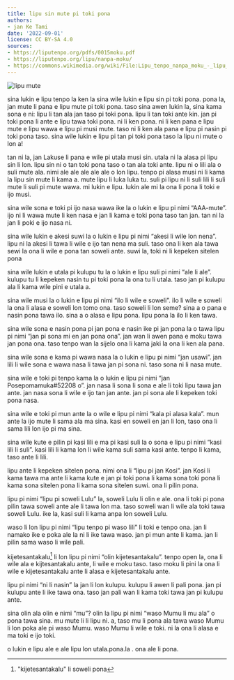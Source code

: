```yaml
---
title: lipu sin mute pi toki pona
authors:
- jan Ke Tami
date: '2022-09-01'
license: CC BY-SA 4.0
sources:
- https://liputenpo.org/pdfs/0015moku.pdf
- https://liputenpo.org/lipu/nanpa-moku/
- https://commons.wikimedia.org/wiki/File:Lipu_tenpo_nanpa_moku_-_lipu_mute.png
---
```


![lipu mute](https://upload.wikimedia.org/wikipedia/commons/e/ec/Lipu_tenpo_nanpa_moku_-_lipu_mute.png)

sina lukin e lipu tenpo la ken la sina wile lukin e lipu sin pi toki pona. pona la, jan mute li pana e lipu mute pi toki pona. taso sina awen lukin la, sina kama sona e ni: lipu li tan ala jan taso pi toki pona. lipu li tan toki ante kin. jan pi toki pona li ante e lipu tawa toki pona. ni li ken pona. ni li ken pana e lipu mute e lipu wawa e lipu pi musi mute. taso ni li ken ala pana e lipu pi nasin pi toki pona taso. sina wile lukin e lipu pi tan pi toki pona taso la lipu ni mute o lon a!

tan ni la, jan Lakuse li pana e wile pi utala musi sin. utala ni la alasa pi lipu sin li lon. lipu sin ni o tan toki pona taso o tan ala toki ante. lipu ni o lili ala o suli mute ala. nimi ale ale ale ale ale o lon lipu. tenpo pi alasa musi ni li kama la lipu sin mute li kama a. mute lipu li luka luka tu. suli pi lipu ni li suli lili li suli mute li suli pi mute wawa. mi lukin e lipu. lukin ale mi la ona li pona li toki e ijo musi.

sina wile sona e toki pi ijo nasa wawa ike la o lukin e lipu pi nimi “AAA-mute”. ijo ni li wawa mute li ken nasa e jan li kama e toki pona taso tan jan. tan ni la jan li poki e ijo nasa ni.

sina wile lukin e akesi suwi la o lukin e lipu pi nimi “akesi li wile lon nena”. lipu ni la akesi li tawa li wile e ijo tan nena ma suli. taso ona li ken ala tawa sewi la ona li wile e pona tan soweli ante. suwi la, toki ni li kepeken sitelen pona

sina wile lukin e utala pi kulupu tu la o lukin e lipu suli pi nimi “ale li ale”. kulupu tu li kepeken nasin tu pi toki pona la ona tu li utala. taso jan pi kulupu ala li kama wile pini e utala a.

sina wile musi la o lukin e lipu pi nimi “ilo li wile e soweli”. ilo li wile e soweli la ona li alasa e soweli lon tomo ona. taso soweli li lon seme? sina a o pana e nasin pona tawa ilo. sina a o alasa e lipu pona. lipu pona la ilo li ken tawa.

sina wile sona e nasin pona pi jan pona e nasin ike pi jan pona la o tawa lipu pi nimi “jan pi sona mi en jan pona ona”. jan wan li awen pana e moku tawa jan pona ona. taso tenpo wan la sijelo ona li kama jaki la ona li ken ala pana.

sina wile sona e kama pi wawa nasa la o lukin e lipu pi nimi “jan usawi”. jan lili li wile sona e wawa nasa li tawa jan pi sona ni. taso sona ni li nasa mute.

sina wile e toki pi tenpo kama la o lukin e lipu pi nimi “jan Posepomamuka#52208 o”. jan nasa li sona li sona e ale li toki lipu tawa jan ante. jan nasa sona li wile e ijo tan jan ante. jan pi sona ale li kepeken toki pona nasa.

sina wile e toki pi mun ante la o wile e lipu pi nimi “kala pi alasa kala”. mun ante la ijo mute li sama ala ma sina. kasi en soweli en jan li lon, taso ona li sama lili lon ijo pi ma sina.

sina wile kute e pilin pi kasi lili e ma pi kasi suli la o sona e lipu pi nimi “kasi lili li suli”. kasi lili li kama lon li wile kama suli sama kasi ante. tenpo li kama, taso ante li lili.

lipu ante li kepeken sitelen pona. nimi ona li “lipu pi jan Kosi”. jan Kosi li kama tawa ma ante li kama kute e jan pi toki pona li kama sona toki pona li kama sona sitelen pona li kama sona sitelen suwi. ona li pilin pona.

lipu pi nimi “lipu pi soweli Lulu” la, soweli Lulu li olin e ale. ona li toki pi pona pilin tawa soweli ante ale li tawa lon ma. taso soweli wan li wile ala toki tawa soweli Lulu. ike la, kasi suli li kama anpa lon soweli Lulu.

waso li lon lipu pi nimi “lipu tenpo pi waso lili” li toki e tenpo ona. jan li namako ike e poka ale la ni li ike tawa waso. jan pi mun ante li kama. jan li pilin sama waso li wile pali.

kijetesantakalu[^1] li lon lipu pi nimi “olin kijetesantakalu”. tenpo open la, ona li wile ala e kijtesantakalu ante, li wile e moku taso. taso moku li pini la ona li wile e kijetesantakalu ante li alasa e kijetesantakalu ante.

lipu pi nimi “ni li nasin” la jan li lon kulupu. kulupu li awen li pali pona. jan pi kulupu ante li ike tawa ona. taso jan pali wan li kama toki tawa jan pi kulupu ante.

sina olin ala olin e nimi “mu”? olin la lipu pi nimi “waso Mumu li mu ala” o pona tawa sina. mu mute li li lipu ni. a, taso mu li pona ala tawa waso Mumu li lon poka ale pi waso Mumu. waso Mumu li wile e toki. ni la ona li alasa e ma toki e ijo toki.

o lukin e lipu ale e ale lipu lon utala.pona.la . ona ale li pona.

[^1]: "kijetesantakalu" li soweli pona